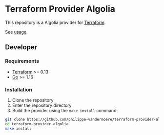 # Terraform Provider Algolia

This repository is a Algolia provider for [Terraform](https://www.terraform.io).

See [usage](https://registry.terraform.io/providers/philippe-vandermoere/algolia/latest/docs).

## Developer

### Requirements

- [Terraform](https://www.terraform.io/downloads.html) >= 0.13
- [Go](https://golang.org/doc/install) >= 1.16

### Installation

1. Clone the repository
1. Enter the repository directory
1. Build the provider using the `make install` command:

````bash
git clone https://github.com/philippe-vandermoere/terraform-provider-algolia
cd terraform-provider-algolia
make install
````
